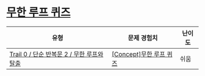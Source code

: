 # [무한 루프 퀴즈](https://www.codetree.ai/trails/complete/curated-cards/univ-infinite-loop)

|유형|문제 경험치|난이도|
|---|---|---|
|[Trail 0 / 단순 반복문 2 / 무한 루프와 탈출](https://www.codetree.ai/trail-info/univ-python-tutorial/)|[[Concept]무한 루프 퀴즈](https://www.codetree.ai/trails/complete/curated-cards/univ-infinite-loop/)|쉬움|

